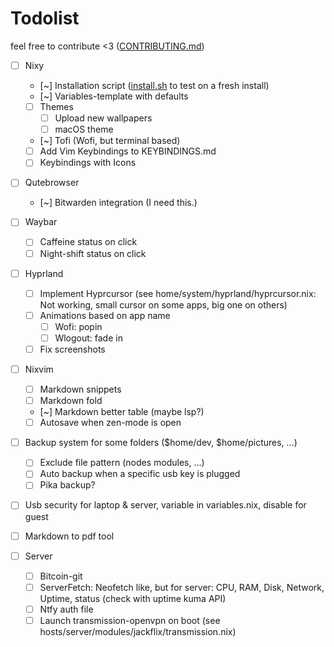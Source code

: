 # Todolist

feel free to contribute <3 ([CONTRIBUTING.md](CONTRIBUTING.md))

- [ ] Nixy
  - [~] Installation script ([install.sh](./scripts/install.sh) to test on a fresh install)
  - [~] Variables-template with defaults
  - [ ] Themes
    - [ ] Upload new wallpapers
    - [ ] macOS theme
  - [~] Tofi (Wofi, but terminal based)
  - [ ] Add Vim Keybindings to KEYBINDINGS.md
  - [ ] Keybindings with Icons

- [ ] Qutebrowser
  - [~] Bitwarden integration (I need this.)

- [ ] Waybar
  - [ ] Caffeine status on click
  - [ ] Night-shift status on click

- [ ] Hyprland
  - [ ] Implement Hyprcursor (see home/system/hyprland/hyprcursor.nix: Not working, small cursor on some apps, big one on others)
  - [ ] Animations based on app name
    - [ ] Wofi: popin
    - [ ] Wlogout: fade in
  - [ ] Fix screenshots

- [ ] Nixvim
  - [ ] Markdown snippets
  - [ ] Markdown fold
  - [~] Markdown better table (maybe lsp?)
  - [ ] Autosave when zen-mode is open

- [ ] Backup system for some folders ($home/dev, $home/pictures, ...)
  - [ ] Exclude file pattern (nodes modules, ...)
  - [ ] Auto backup when a specific usb key is plugged
  - [ ] Pika backup?

- [ ] Usb security for laptop & server, variable in variables.nix, disable for guest
- [ ] Markdown to pdf tool

- [ ] Server
  - [ ] Bitcoin-git
  - [ ] ServerFetch: Neofetch like, but for server: CPU, RAM, Disk, Network, Uptime, status (check with uptime kuma API)
  - [ ] Ntfy auth file
  - [ ] Launch transmission-openvpn on boot (see hosts/server/modules/jackflix/transmission.nix)
